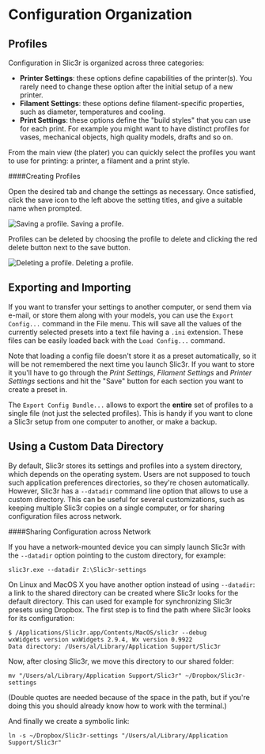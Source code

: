 Configuration Organization
==========================

Profiles
--------

Configuration in Slic3r is organized across three categories:

* **Printer Settings**: these options define capabilities of the printer(s). You rarely need to change these option after the initial setup of a new printer.
* **Filament Settings**: these options define filament-specific properties, such as diameter, temperatures and cooling.
* **Print Settings**: these options define the "build styles" that you can use for each print. For example you might want to have distinct profiles for vases, mechanical objects, high quality models, drafts and so on.

From the main view (the plater) you can quickly select the profiles you want to use for printing: a printer, a filament and a print style.

####Creating Profiles


Open the desired tab and change the settings as necessary. Once
satisfied, click the save icon to the left above the setting titles, and
give a suitable name when prompted.

![Saving a profile.](images/creating_a_profile.png)
Saving a profile.

Profiles can be deleted by choosing the profile to delete and clicking
the red delete button next to the save button.

![Deleting a profile.](images/deleting_a_profile.png)
Deleting a profile.


Exporting and Importing
-----------------------

If you want to transfer your settings to another computer, or send them via e-mail, or store them along with your models, you can use the `Export Config...` command in the File menu. This will save all the values of the currently selected presets into a text file having a `.ini` extension. These files can be easily loaded back with the `Load Config...` command.

Note that loading a config file doesn't store it as a preset automatically, so it will be not remembered the next time you launch Slic3r. If you want to store it you'll have to go through the *Print Settings*, *Filament Settings* and *Printer Settings* sections and hit the "Save" button for each section you want to create a preset in.

The `Export Config Bundle...` allows to export the **entire** set of profiles to a single file (not just the selected profiles). This is handy if you want to clone a Slic3r setup from one computer to another, or make a backup.


Using a Custom Data Directory
-----------------------------

By default, Slic3r stores its settings and profiles into a system directory, which depends on the operating system. Users are not supposed to touch such application preferences directories, so they're chosen automatically. However, Slic3r has a `--datadir` command line option that allows to use a custom directory. This can be useful for several customizations, such as keeping multiple Slic3r copies on a single computer, or for sharing configuration files across network.

####Sharing Configuration across Network

If you have a network-mounted device you can simply launch Slic3r with the `--datadir` option pointing to the custom directory, for example:

```
slic3r.exe --datadir Z:\Slic3r-settings
```

On Linux and MacOS X you have another option instead of using `--datadir`: a link to the shared directory can be created where Slic3r looks for the default directory. This can used for example for synchronizing Slic3r presets using Dropbox. The first step is to find the path where Slic3r looks for its configuration:

```
$ /Applications/Slic3r.app/Contents/MacOS/slic3r --debug
wxWidgets version wxWidgets 2.9.4, Wx version 0.9922
Data directory: /Users/al/Library/Application Support/Slic3r
```

Now, after closing Slic3r, we move this directory to our shared folder:

```
mv "/Users/al/Library/Application Support/Slic3r" ~/Dropbox/Slic3r-settings
```

(Double quotes are needed because of the space in the path, but if you're doing this you should already know how to work with the terminal.)

And finally we create a symbolic link:

```
ln -s ~/Dropbox/Slic3r-settings "/Users/al/Library/Application Support/Slic3r"
```
